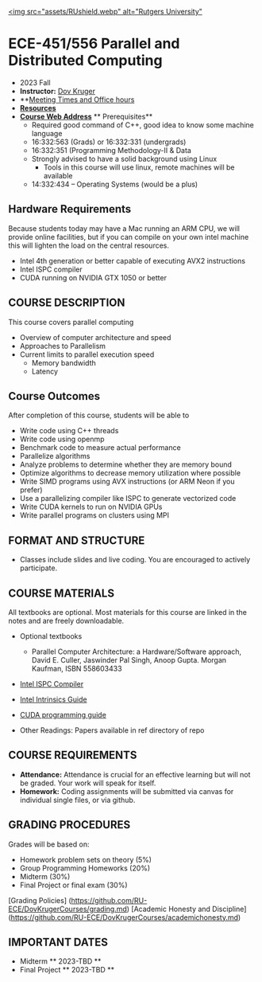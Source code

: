 [<img src="assets/RUshield.webp" alt="Rutgers University"](https://www.ece.rutgers.edu/)
# ECE-451/556 Parallel and Distributed Computing
* 2023 Fall
* **Instructor:**  [Dov Kruger](https://RU-ECE/DovKrugerCourses/DovKrugerBio.md)
* **[Meeting Times and Office hours](https://bit.ly/3ObwKEr)
* **[Resources](https:github.com//RU-ece/DovKrugerCourses/DovKrugerBio.md)**
* **[Course Web Address](https://github.com/RU-ECE/ECE451-Parallel)**
** Prerequisites**
  * Required good command of C++, good idea to know some machine language
  * 16:332:563 (Grads) or 16:332:331 (undergrads)
  * 16:332:351 (Programming Methodology-II & Data
  * Strongly advised to have a solid background using Linux
    * Tools in this course will use linux, remote machines will be available
  * 14:332:434 – Operating Systems (would be a plus)

## Hardware Requirements

Because students today may have a Mac running an ARM CPU, we will provide online facilities, but if you can compile on your own intel machine this will lighten the load on the central resources.

* Intel 4th generation or better capable of executing AVX2 instructions
* Intel ISPC compiler
* CUDA running on NVIDIA GTX 1050 or better

## COURSE DESCRIPTION

This course covers parallel computing

* Overview of computer architecture and speed
* Approaches to Parallelism
* Current limits to parallel execution speed
  * Memory bandwidth
  * Latency

## Course Outcomes

After completion of this course, students will be able to
*  Write code using C++ threads
*  Write code using openmp
*  Benchmark code to measure actual performance
*  Parallelize algorithms
*  Analyze problems to determine whether they are memory bound
*  Optimize algorithms to decrease memory utilization where possible 
*  Write SIMD programs using AVX instructions (or ARM Neon if you prefer)
*  Use a parallelizing compiler like ISPC to generate vectorized code 
*  Write CUDA kernels to run on NVIDIA GPUs
*  Write parallel programs on clusters using MPI

## FORMAT AND STRUCTURE
* Classes include slides and live coding. You are encouraged to actively participate.

## COURSE MATERIALS

All textbooks are optional. Most materials for this course are linked in the notes and are freely downloadable.

* Optional textbooks
  * Parallel Computer Architecture: a Hardware/Software approach, David E. Culler, Jaswinder Pal Singh, Anoop Gupta. Morgan Kaufman, ISBN 558603433
* [Intel ISPC Compiler](https://ispc.github.io/)
* [Intel Intrinsics Guide](https://www.intel.com/content/www/us/en/docs/intrinsics-guide/index.html)
* [CUDA programming guide](https://docs.nvidia.com/cuda/cuda-c-programming-guide/index.html)

* Other Readings: 	Papers available in ref directory of repo

## COURSE REQUIREMENTS
* **Attendance:**	Attendance is crucial for an effective learning but will not be graded. Your work will speak for itself.
* **Homework:** 	Coding assignments will be submitted via canvas for individual single files, or via github.

## GRADING PROCEDURES
Grades will be based on:
* Homework problem sets on theory                      (5%)
* Group Programming Homeworks                         (20%)
* Midterm                                             (30%)
* Final Project or final exam                         (30%)

[Grading Policies] (https://github.com/RU-ECE/DovKrugerCourses/grading.md)
[Academic Honesty and Discipline] (https://github.com/RU-ECE/DovKrugerCourses/academichonesty.md)

## IMPORTANT DATES
* Midterm          ** 2023-TBD **
* Final Project    ** 2023-TBD **
